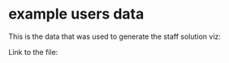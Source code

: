 example users data
==================

This is the data that was used to generate the staff solution viz:

<!--insert image here-->

Link to the file:
